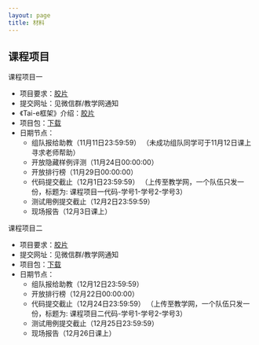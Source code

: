 ```yaml
---
layout: page
title: 材料
---
```

## 课程项目

课程项目一

- 项目要求：[胶片](https://xiongyingfei.github.io/SA_new/2024/slides/course_project_1.pdf)
- 提交网址：见微信群/教学网通知
- 《Tai-e框架》介绍：[胶片](https://xiongyingfei.github.io/SA_new/2024/slides/SA24_Tai-e.pdf)
- 项目包：[下载](https://xiongyingfei.github.io/SA_new/2024/slides/lab1-handout.7z)
- 日期节点：
  * 组队报给助教（11月11日23:59:59）
    （未成功组队同学可于11月12日课上寻求老师帮助）
  * 开放隐藏样例评测（11月24日00:00:00）
  * 开放排行榜（11月29日00:00:00）
  * 代码提交截止（12月1日23:59:59）
    （上传至教学网，一个队伍只发一份，标题为: 课程项目一代码-学号1-学号2-学号3）
  * 测试用例提交截止（12月2日23:59:59）
  * 现场报告（12月3日课上）

课程项目二

- 项目要求：[胶片](https://xiongyingfei.github.io/SA_new/2024/slides/course_project_2.pdf)
- 提交网址：见微信群/教学网通知
- 项目包：[下载](https://xiongyingfei.github.io/SA_new/2024/slides/lab2-handout.zip)
- 日期节点：
  * 组队报给助教（12月12日23:59:59）
  * 开放排行榜（12月22日00:00:00）
  * 代码提交截止（12月24日23:59:59）
    （上传至教学网，一个队伍只发一份，标题为: 课程项目二代码-学号1-学号2-学号3）
  * 测试用例提交截止（12月25日23:59:59）
  * 现场报告（12月26日课上）
